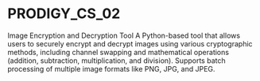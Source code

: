 # PRODIGY_CS_02
Image Encryption and Decryption Tool A Python-based tool that allows users to securely encrypt and decrypt images using various cryptographic methods, including channel swapping and mathematical operations (addition, subtraction, multiplication, and division). Supports batch processing of multiple image formats like PNG, JPG, and JPEG.
